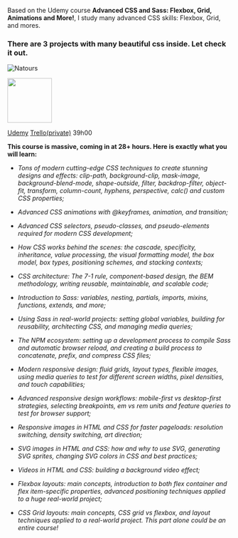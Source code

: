 Based on the Udemy course **Advanced CSS and Sass: Flexbox, Grid, Animations and More!**, I study many advanced CSS skills: Flexbox, Grid, and mores.

### There are 3 projects with many beautiful css inside. Let check it out.

![Natours](https://i.ibb.co/cy6sHwv/natours.png)

<img src="https://https://i.ibb.co/cy6sHwv/natours.png" width="100" height="100">

[Udemy](https://www.udemy.com/course/advanced-css-and-sass/)
[Trello(private)](https://trello.com/b/2UVmVJuv/iadvanced-css-and-sass-flexbox-grid-animations-and-more) 39h00

**This course is massive, coming in at 28+ hours. Here is exactly what you will learn:**

- *Tons of modern cutting-edge CSS techniques to create stunning designs and effects: clip-path, background-clip, mask-image, background-blend-mode, shape-outside, filter, backdrop-filter, object-fit, transform, column-count, hyphens, perspective, calc() and custom CSS properties;*

- *Advanced CSS animations with @keyframes, animation, and transition;*

- *Advanced CSS selectors, pseudo-classes, and pseudo-elements required for modern CSS development;*

- *How CSS works behind the scenes: the cascade, specificity, inheritance, value processing, the visual formatting model, the box model, box types, positioning schemes, and stacking contexts;*

- *CSS architecture: The 7-1 rule, component-based design, the BEM methodology, writing reusable, maintainable, and scalable code;*

- *Introduction to Sass: variables, nesting, partials, imports, mixins, functions, extends, and more;*

- *Using Sass in real-world projects: setting global variables, building for reusability, architecting CSS, and managing media queries;*

- *The NPM ecosystem: setting up a development process to compile Sass and automatic browser reload, and creating a build process to concatenate, prefix, and compress CSS files;*

- *Modern responsive design: fluid grids, layout types, flexible images, using media queries to test for different screen widths, pixel densities, and touch capabilities;*

- *Advanced responsive design workflows: mobile-first vs desktop-first strategies, selecting breakpoints, em vs rem units and feature queries to test for browser support;*

- *Responsive images in HTML and CSS for faster pageloads: resolution switching, density switching, art direction;*

- *SVG images in HTML and CSS: how and why to use SVG, generating SVG sprites, changing SVG colors in CSS and best practices;*

- *Videos in HTML and CSS: building a background video effect;*

- *Flexbox layouts: main concepts, introduction to both flex container and flex item-specific properties, advanced positioning techniques applied to a huge real-world project;*

- *CSS Grid layouts: main concepts, CSS grid vs flexbox, and layout techniques applied to a real-world project. This part alone could be an entire course!*
